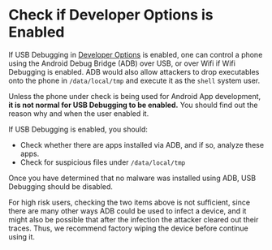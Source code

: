 # Check if Developer Options is Enabled


If USB Debugging in [Developer Options](https://developer.android.com/studio/debug/dev-options) is enabled, one can control a phone using the Android Debug Bridge (ADB) over USB, or over Wifi if Wifi Debugging is enabled. ADB would also allow attackers to drop executables onto the phone in `/data/local/tmp` and execute it as the `shell` system user.


Unless the phone under check is being used for Android App development, **it is not normal for USB Debugging to be enabled.** You should find out the reason why and when the user enabled it.


If USB Debugging is enabled, you should:


* Check whether there are apps installed via ADB, and if so, analyze these apps.
* Check for suspicious files under `/data/local/tmp`


Once you have determined that no malware was installed using ADB, USB Debugging should be disabled.


For high risk users, checking the two items above is not sufficient, since there are many other ways ADB could be used to infect a device, and it might also be possible that after the infection the attacker cleared out their traces. Thus, we recommend factory wiping the device before continue using it.
